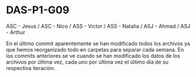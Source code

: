 # DAS-P1-G09

ASC - Jesus /
ASC - Nico /
ASS - Victor /
ASS - Natalia /
ASJ - Ahmad /
ASJ - Arthur

En el último commit aparentemente se han modificado todos los archivos ya que hemos reorganizado todo en carpetas para separar cada semana. En los commits anteriores se ve cuando se han modificado los datos de los archivos por última vez, cada uno por última vez el último día de su respectiva iteración.